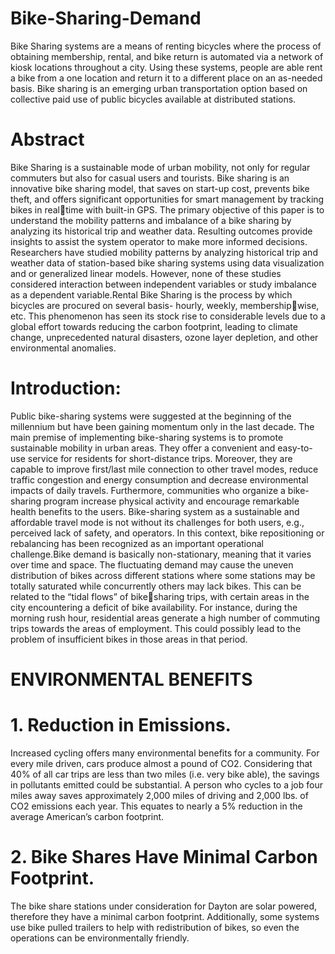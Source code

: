 # Bike-Sharing-Demand
Bike Sharing systems are a means of renting  bicycles where the process of obtaining  membership, rental, and bike return is  automated via a network of kiosk locations  throughout a city. Using these systems,  people are able rent a bike from a one  location and return it to a different place on  an as-needed basis. Bike sharing is an  emerging urban transportation option based  on collective paid use of public bicycles  available at distributed stations.

# Abstract 
Bike Sharing is a sustainable mode of urban mobility, not only for regular commuters but also for casual users and tourists. Bike sharing is an innovative bike sharing model, that saves on start-up cost, prevents bike theft, and offers significant opportunities for smart management by tracking bikes in realtime with built-in GPS. The primary objective of this paper is to understand the mobility patterns and imbalance of a bike sharing by analyzing its historical trip and weather data. Resulting outcomes provide insights to assist the system operator to make more informed decisions. Researchers have studied mobility patterns by analyzing historical trip and weather data of station-based bike sharing systems using data visualization and or generalized linear models. However, none of these studies considered interaction between independent variables or study imbalance as a dependent variable.Rental Bike Sharing is the process by which bicycles are procured on several basis- hourly, weekly, membershipwise, etc. This phenomenon has seen its stock rise to considerable levels due to a global effort towards reducing the carbon footprint, leading to climate change, unprecedented natural disasters, ozone layer depletion, and other environmental anomalies.

# Introduction:
Public bike-sharing systems were suggested at the beginning of the millennium but have been gaining momentum only in the last decade. The main premise of implementing bike-sharing systems is to promote sustainable mobility in urban areas. They offer a convenient and easy-to-use service for residents for short-distance trips. Moreover, they are capable to improve first/last mile connection to other travel modes, reduce traffic congestion and energy consumption and decrease environmental impacts of daily travels. Furthermore, communities who organize a bike-sharing program increase physical activity and encourage remarkable health benefits to the users. Bike-sharing system as a sustainable and affordable travel mode is not without its challenges for both users, e.g., perceived lack of safety, and operators. In this context, bike repositioning or rebalancing has been recognized as an important operational challenge.Bike demand is basically non-stationary, meaning that it varies over time and space. The fluctuating demand may cause the uneven distribution of bikes across different stations where some stations may be totally saturated while concurrently others may lack bikes. This can be related to the “tidal flows” of bikesharing trips, with certain areas in the city encountering a deficit of bike availability. For instance, during the morning rush hour, residential areas generate a high number of commuting trips towards the areas of employment. This could possibly lead to the problem of insufficient bikes in those areas in that period.

# ENVIRONMENTAL BENEFITS 
  # 1. Reduction in Emissions.
Increased cycling offers many environmental benefits for a community. For every mile driven, cars produce almost a pound of CO2. Considering that 40% of all car trips are less than two miles (i.e. very bike able), the savings in pollutants emitted could be substantial. A person who cycles to a job four miles away saves approximately 2,000 miles of driving and 2,000 lbs. of CO2 emissions each year. This equates to nearly a 5% reduction in the average American’s carbon footprint.

  # 2. Bike Shares Have Minimal Carbon Footprint.
The bike share stations under consideration for Dayton are solar powered, therefore they have a minimal carbon footprint. Additionally, some systems use bike pulled trailers to help with redistribution of bikes, so even the operations can be environmentally friendly.


